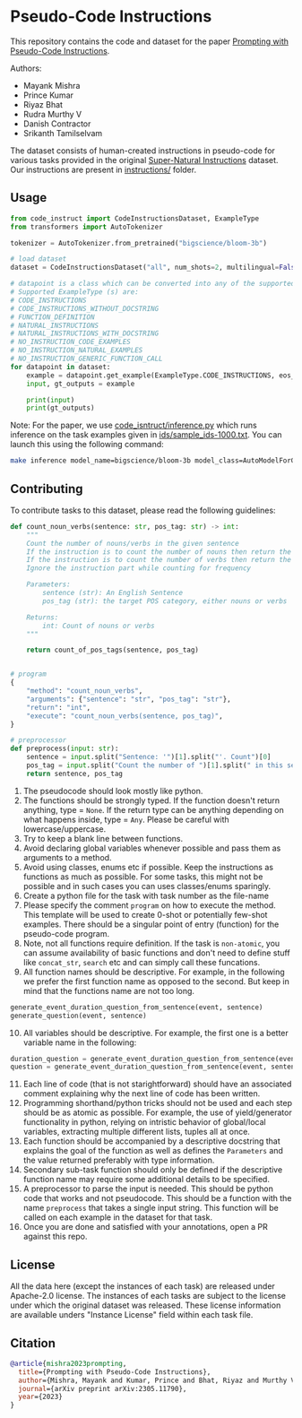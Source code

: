 # Pseudo-Code Instructions
This repository contains the code and dataset for the paper [Prompting with Pseudo-Code Instructions](https://arxiv.org/abs/2305.11790).

Authors:
- Mayank Mishra
- Prince Kumar
- Riyaz Bhat
- Rudra Murthy V
- Danish Contractor
- Srikanth Tamilselvam

The dataset consists of human-created instructions in pseudo-code for various tasks provided in the original [Super-Natural Instructions](https://github.com/allenai/natural-instructions) dataset. Our instructions are present in [instructions/](instructions/) folder.

## Usage
```python
from code_instruct import CodeInstructionsDataset, ExampleType
from transformers import AutoTokenizer

tokenizer = AutoTokenizer.from_pretrained("bigscience/bloom-3b")

# load dataset
dataset = CodeInstructionsDataset("all", num_shots=2, multilingual=False)

# datapoint is a class which can be converted into any of the supported ExampleType defined in code_instruct/data.py
# Supported ExampleType (s) are:
# CODE_INSTRUCTIONS
# CODE_INSTRUCTIONS_WITHOUT_DOCSTRING
# FUNCTION_DEFINITION
# NATURAL_INSTRUCTIONS
# NATURAL_INSTRUCTIONS_WITH_DOCSTRING
# NO_INSTRUCTION_CODE_EXAMPLES
# NO_INSTRUCTION_NATURAL_EXAMPLES
# NO_INSTRUCTION_GENERIC_FUNCTION_CALL
for datapoint in dataset:
    example = datapoint.get_example(ExampleType.CODE_INSTRUCTIONS, eos_token=tokenizer.eos_token)
    input, gt_outputs = example

    print(input)
    print(gt_outputs)
```

Note: For the paper, we use [code_isntruct/inference.py](code_isntruct/inference.py) which runs inference on the task examples given in [ids/sample_ids-1000.txt](ids/sample_ids-1000.txt). You can launch this using the following command:
```bash
make inference model_name=bigscience/bloom-3b model_class=AutoModelForCausalLM example_type=code_instructions num_shots=2 output_file=output.jsonl sample_ids_file=ids/sample_ids-1000.txt
```

## Contributing

To contribute tasks to this dataset, please read the following guidelines:

```python
def count_noun_verbs(sentence: str, pos_tag: str) -> int:
    """
    Count the number of nouns/verbs in the given sentence
    If the instruction is to count the number of nouns then return the number of nouns in the sentence
    If the instruction is to count the number of verbs then return the number of verbs in the sentence
    Ignore the instruction part while counting for frequency

    Parameters:
        sentence (str): An English Sentence
        pos_tag (str): the target POS category, either nouns or verbs

    Returns:
        int: Count of nouns or verbs
    """

    return count_of_pos_tags(sentence, pos_tag)


# program
{
    "method": "count_noun_verbs",
    "arguments": {"sentence": "str", "pos_tag": "str"},
    "return": "int",
    "execute": "count_noun_verbs(sentence, pos_tag)",
}

# preprocessor
def preprocess(input: str):
    sentence = input.split("Sentence: '")[1].split("'. Count")[0]
    pos_tag = input.split("Count the number of ")[1].split(" in this sentence.")[0]
    return sentence, pos_tag

```


1. The pseudocode should look mostly like python.
2. The functions should be strongly typed. If the function doesn't return anything, type = `None`. If the return type can be anything depending on what happens inside, type = `Any`. Please be careful with lowercase/uppercase.
3. Try to keep a blank line between functions.
4. Avoid declaring global variables whenever possible and pass them as arguments to a method.
5. Avoid using classes, enums etc if possible. Keep the instructions as functions as much as possible. For some tasks, this might not be possible and in such cases you can uses classes/enums sparingly.
6. Create a python file for the task with task number as the file-name
7. Please specify the comment `program` on how to execute the method. This template will be used to create 0-shot or potentially few-shot examples. There should be a singular point of entry (function) for the pseudo-code program.
8. Note, not all functions require definition. If the task is `non-atomic`, you can assume availability of basic functions and don't need to define stuff like `concat_str`, `search` etc and can simply call these funcations.
9. All function names should be descriptive. For example, in the following we prefer the first function name as opposed to the second. But keep in mind that the functions name are not too long.
```python
generate_event_duration_question_from_sentence(event, sentence)
generate_question(event, sentence)
```
10. All variables should be descriptive. For example, the first one is a better variable name in the following:
```python
duration_question = generate_event_duration_question_from_sentence(event, sentence)
question = generate_event_duration_question_from_sentence(event, sentence)
```
11. Each line of code (that is not starightforward) should have an associated comment explaining why the next line of code has been written. 
12. Programming shorthand/python tricks should not be used and each step should be as atomic as possible. For example, the use of yield/generator functionality in python, relying on intristic behavior of global/local variables, extracting multiple different lists, tuples all at once.
13. Each function should be accompanied by a descriptive docstring that explains the goal of the function as well as defines the `Parameters` and the value returned preferably with type information.
14. Secondary sub-task function should only be defined if the descriptive function name may require some additional details to be specified.
15. A preprocessor to parse the input is needed. This should be python code that works and not pseudocode. This should be a function with the name `preprocess` that takes a single input string. This function will be called on each example in the dataset for that task.
16. Once you are done and satisfied with your annotations, open a PR against this repo.

## License 
All the data here (except the instances of each task) are released under Apache-2.0 license. 
The instances of each tasks are subject to the license under which the original dataset was released. 
These license information are available unders "Instance License" field within each task file. 


## Citation

```bibtex
@article{mishra2023prompting,
  title={Prompting with Pseudo-Code Instructions},
  author={Mishra, Mayank and Kumar, Prince and Bhat, Riyaz and Murthy V, Rudra and Contractor, Danish and Tamilselvam, Srikanth},
  journal={arXiv preprint arXiv:2305.11790},
  year={2023}
}
```
